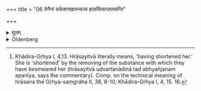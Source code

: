 +++
title = "06 तेनैनां सकेशनखामभ्यज्य ह्रासयित्वाप्लावयन्ति"

+++

<details><summary>मूलम्</summary>

तेनैनां सकेशनखामभ्यज्य ह्रासयित्वाप्लावयन्ति ६
</details>

<details><summary>Oldenberg</summary>

6. [^4]  With that (Ājya) they besmear her body, including her hair and nails, remove (that water and Ājya by rubbing her), and wash her.


[^4]:  Khādira-Gṛhya I, 4,13. Hrāsayitvā literally means, 'having shortened her.' She is 'shortened' by the removing of the substance with which they have besmeared her (hrāsayitvā udvartanādinā tad abhyañjanam apanīya, says the commentary). Comp. on the technical meaning of hrāsana the Gṛhya-saṃgraha II, 38, 8-10; Khādira-Gṛhya I, 4, 15. 16.
</details>
